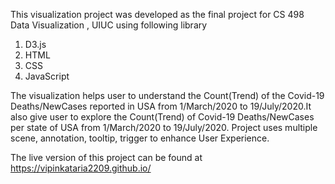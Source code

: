 This visualization project was developed as the final project for CS 498 Data Visualization , UIUC using following library
1) D3.js
2) HTML
3) CSS
4) JavaScript

The visualization helps user to understand the Count(Trend) of the Covid-19 Deaths/NewCases reported in USA from 1/March/2020 to 19/July/2020.It also give user to explore the Count(Trend) of Covid-19 Deaths/NewCases per state of USA from 1/March/2020 to 19/July/2020. Project uses multiple scene, annotation, tooltip, trigger to enhance User Experience.

The live version of this project can be found at https://vipinkataria2209.github.io/ 
